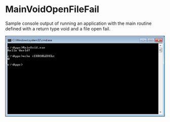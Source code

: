 MainVoidOpenFileFail
=============

Sample console output of running an application with the main routine defined with a return type void and a file open fail.

![Void Main Sample](https://github.com/dpcpp/MainVoid/raw/gh-pages/img/mainvoid.png)
